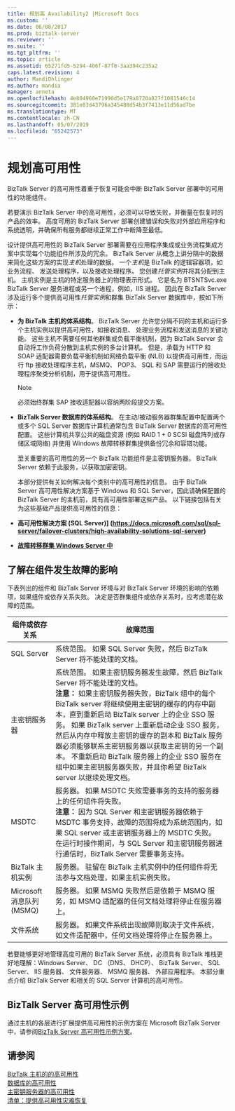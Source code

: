 ```yaml
---
title: 规划高 Availability2 |Microsoft Docs
ms.custom: ''
ms.date: 06/08/2017
ms.prod: biztalk-server
ms.reviewer: ''
ms.suite: ''
ms.tgt_pltfrm: ''
ms.topic: article
ms.assetid: 65271fd5-5294-406f-87f8-3aa394c235a2
caps.latest.revision: 4
author: MandiOhlinger
ms.author: mandia
manager: anneta
ms.openlocfilehash: 4e804960e71990d5e179a8720a827f1081546c14
ms.sourcegitcommit: 381e83d43796a345488d54b3f7413e11d56ad7be
ms.translationtype: MT
ms.contentlocale: zh-CN
ms.lasthandoff: 05/07/2019
ms.locfileid: "65242573"
---
```

# <a name="planning-for-high-availability"></a>规划高可用性
BizTalk Server 的高可用性着重于恢复可能会中断 BizTalk Server 部署中的可用性的功能组件。  
  
 若要演示 BizTalk Server 中的高可用性，必须可以导致失败，并衡量在恢复时的产品的效率。 高度可用的 BizTalk Server 部署创建错误和失败对外部应用程序和系统透明，并确保所有服务都继续正常工作中断降至最低。  
  
 设计提供高可用性的 BizTalk Server 部署需要在应用程序集成或业务流程集成方案中实现每个功能组件所涉及的冗余。 BizTalk Server 从概念上讲分隔中的数据来简化这些方案的实现*主机*处理的数据。 一个*主机*是 BizTalk 的逻辑容器项，如业务流程、 发送处理程序，以及接收处理程序。 您创建*托管实例*并将其分配到主机。 主机实例是主机的特定服务器上的物理表示形式。 它是名为 BTSNTSvc.exe BizTalk Server 服务进程或另一个进程，例如，IIS 进程。 因此在 BizTalk Server 涉及运行多个提供高可用性*托管实例*和群集 BizTalk Server 数据库中，按如下所示：  
  
- **为 BizTalk 主机的体系结构**。 BizTalk Server 允许您分隔不同的主机和运行多个主机实例以提供高可用性，如接收消息、 处理业务流程和发送消息的关键功能。 这些主机不需要任何其他群集或负载平衡机制，因为 BizTalk Server 会自动将工作负荷分散到主机实例的多台计算机。 但是，承载为 HTTP 和 SOAP 适配器需要负载平衡机制如网络负载平衡 (NLB) 以提供高可用性，而运行 ftp 接收处理程序主机，MSMQ、 POP3、 SQL 和 SAP 需要运行的接收处理程序聚类分析机制，用于提供高可用性。  
  
  > [!NOTE]  
  >  必须始终群集 SAP 接收适配器以容纳两阶段提交方案。  
  
- **BizTalk Server 数据库的体系结构**。 在主动/被动服务器群集配置中配置两个或多个 SQL Server 数据库计算机通常包含 BizTalk Server 数据库的高可用性配置。 这些计算机共享公共的磁盘资源 (例如 RAID 1 + 0 SCSI 磁盘阵列或存储区域网络) 并使用 Windows 故障转移群集提供备份冗余和容错功能。  
  
  至关重要的高可用性的另一个 BizTalk 功能组件是主密钥服务器。 BizTalk Server 依赖于此服务，以获取加密密钥。  
  
  本部分提供有关如何解决每个类别中的高可用性的信息。 由于 BizTalk Server 高可用性解决方案基于 Windows 和 SQL Server，因此请确保配置的 BizTalk Server 的主机前，具有高可用性部署这些产品。 以下链接包括有关为这些基础产品提供高可用性的信息：  
  
- **高可用性解决方案 (SQL Server)] (https://docs.microsoft.com/sql/sql-server/failover-clusters/high-availability-solutions-sql-server)**  
  
- **[故障转移群集 Windows Server 中](https://docs.microsoft.com/windows-server/failover-clustering/failover-clustering-overview)**
  
## <a name="understanding-the-impact-of-a-component-failure"></a>了解在组件发生故障的影响  
 下表列出的组件和 BizTalk Server 环境与对 BizTalk Server 环境的影响的依赖项，如果组件或依存关系失败。 决定是否群集组件或依存关系时，应考虑潜在故障的范围。  
  
|组件或依存关系|故障范围|  
|-----------------------------|----------------------|  
|SQL Server|系统范围。 如果 SQL Server 失败，然后 BizTalk Server 将不能处理的文档。|  
|主密钥服务器|系统范围。 如果主密钥服务器发生故障，然后 BizTalk Server 将不能处理的文档。 <br/>**注意：** 如果主密钥服务器失败，BizTalk 组中的每个 BizTalk server 将继续使用主密钥的缓存的内存中副本，直到重新启动 BizTalk server 上的企业 SSO 服务。 如果 BizTalk server 上重新启动企业 SSO 服务，然后从内存中释放主密钥的缓存的副本和 BizTalk 服务器必须能够联系主密钥服务器以获取主密钥的另一个副本。 不重新启动 BizTalk 服务器上的企业 SSO 服务在组中如果主密钥服务器失败，并且你希望 BizTalk server 以继续处理文档。|  
|MSDTC|服务器。 如果 MSDTC 失败需要事务的支持的服务器上的任何组件将失败。 <br/>**注意：** 因为 SQL Server 和主密钥服务器依赖于 MSDTC 事务支持，故障的范围将成为系统范围内，如果 SQL server 或主密钥服务器上的 MSDTC 失败。 在运行时操作期间，与 SQL Server 和主密钥服务器进行通信时，BizTalk Server 需要事务支持。|  
|BizTalk 主机实例|服务器。 驻留在 BizTalk 主机实例中的任何组件将无法参与文档处理，如果主机实例失败。|  
|Microsoft 消息队列 (MSMQ)|服务器。 如果 MSMQ 失败然后是依赖于 MSMQ 服务，如 MSMQ 适配器的任何文档处理将停止在服务器上。|  
|文件系统|服务器。 如果文件系统出现故障则取决于文件系统，如文件适配器中，任何文档处理将停止在服务器上。|  
  
 若要能够更好地管理高度可用的 BizTalk Server 系统，必须具有 BizTalk 堆栈更好地理解：Windows Server、 DC （DNS、 DHCP）、 BizTalk Server、 SQL Server、 IIS 服务器、 文件服务器、 MSMQ 服务器、 外部应用程序。 本部分重点介绍 BizTalk Server 和相关的 SQL Server 计算机的高可用性。  
  
## <a name="biztalk-server-high-availability-examples"></a>BizTalk Server 高可用性示例  
 通过主机的各层进行扩展提供高可用性的示例方案在 Microsoft BizTalk Server 中，请参阅[BizTalk Server 高可用性示例方案](../core/sample-biztalk-server-high-availability-scenarios.md)。
  
## <a name="see-also"></a>请参阅  
 [BizTalk 主机的的高可用性](../technical-guides/high-availability-for-biztalk-hosts.md)   
 [数据库的高可用性](../technical-guides/high-availability-for-databases.md)   
 [主密钥服务器的高可用性](../technical-guides/high-availability-for-the-master-secret-server.md)   
 [清单：提供高可用性灾难恢复](../technical-guides/checklist-increasing-availability-with-disaster-recovery.md)
